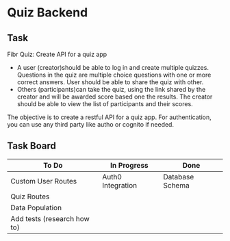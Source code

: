 # Quiz Backend

## Task

Fibr Quiz: Create API for a quiz app

- A user (creator)should be able to log in and create multiple quizzes. Questions in the quiz are multiple choice questions with one or more correct answers. User should be able to share the quiz with other.
- Others (participants)can take the quiz, using the link shared by the creator and will be awarded score based one the results. The creator should be able to view the list of participants and their scores.

The objective is to create a restful API for a quiz app. For authentication, you can use any third party like autho or cognito if needed.

## Task Board

| To Do                       | In Progress       | Done            |
| --------------------------- | ----------------- | --------------- |
| Custom User Routes          | Auth0 Integration | Database Schema |
| Quiz Routes                 |                   |                 |
| Data Population             |                   |                 |
| Add tests (research how to) |                   |
